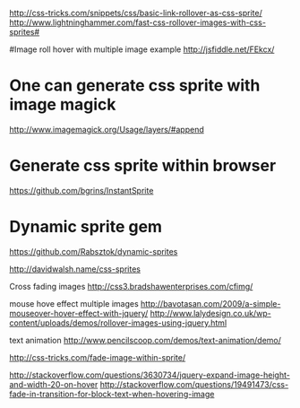 http://css-tricks.com/snippets/css/basic-link-rollover-as-css-sprite/
http://www.lightninghammer.com/fast-css-rollover-images-with-css-sprites#


#Image roll hover with multiple image example
http://jsfiddle.net/FEkcx/

# One can generate css sprite with image magick
http://www.imagemagick.org/Usage/layers/#append

# Generate css sprite within browser
https://github.com/bgrins/InstantSprite

# Dynamic sprite gem
https://github.com/Rabsztok/dynamic-sprites

http://davidwalsh.name/css-sprites

   Cross fading images
http://css3.bradshawenterprises.com/cfimg/

mouse hove effect multiple images
http://bavotasan.com/2009/a-simple-mouseover-hover-effect-with-jquery/
http://www.lalydesign.co.uk/wp-content/uploads/demos/rollover-images-using-jquery.html

text animation
http://www.pencilscoop.com/demos/text-animation/demo/

http://css-tricks.com/fade-image-within-sprite/


http://stackoverflow.com/questions/3630734/jquery-expand-image-height-and-width-20-on-hover
http://stackoverflow.com/questions/19491473/css-fade-in-transition-for-block-text-when-hovering-image